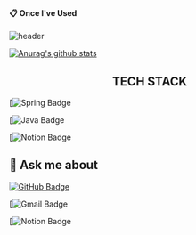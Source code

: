 
<!--
**O-Ojinnie/O-Ojinnie** is a ✨ _special_ ✨ repository because its `README.md` (this file) appears on your GitHub profile.

Here are some ideas to get you started:

- 🔭 I’m currently working on ...
- 🌱 I’m currently learning ...
- 👯 I’m looking to collaborate on ...
- 🤔 I’m looking for help with ...
- 💬 Ask me about ...
- 📫 How to reach me: ...
- 😄 Pronouns: ...
- ⚡ Fun fact: ...
-->

####  :clipboard: Once I've Used 
![header](https://capsule-render.vercel.app/api?type=waving&color=gradient&customColorList=2,2,1,5,1,30&height=300&section=footer&text=Hi%20There%20👋&fontSize=80)

 [![Anurag's github stats](https://github-readme-stats.vercel.app/api?username=O-Ojinnie&show_icons=true&theme=merco)](https://github.com/anuraghazra/github-readme-stats)
<div align=center>
 
 ## TECH STACK

</div>

[![Spring Badge](http://img.shields.io/badge/-SPRING-#6DB33F?style=for-the-badge&logo=Spring&logoColor=white)

[![Java Badge](http://img.shields.io/badge/-JAVA-007396?style=for-the-badge&logo=Java&logoColor=white)

[![Notion Badge](http://img.shields.io/badge/-NO-007396?style=for-the-badge&logo=Notion&logoColor=white)
</div>

## 💬 Ask me about
[![GitHub Badge](http://img.shields.io/badge/-GITHUB-#000000?style=flat-square&logo=github&link=https://github.com/O-Ojinnie/)](https://github.com/O-Ojinnie)
  
[![Gmail Badge](https://img.shields.io/badge/Gmail-d14836?style=flat-square&logo=Gmail&logoColor=white&link=mailto:dongjin.dev@gmail.com)

[![Notion Badge](http://img.shields.io/badge/-NOTION-#000000?style=flat-square&logo=Notion&link=https://www.notion.so/Jinnie-s-Home)
